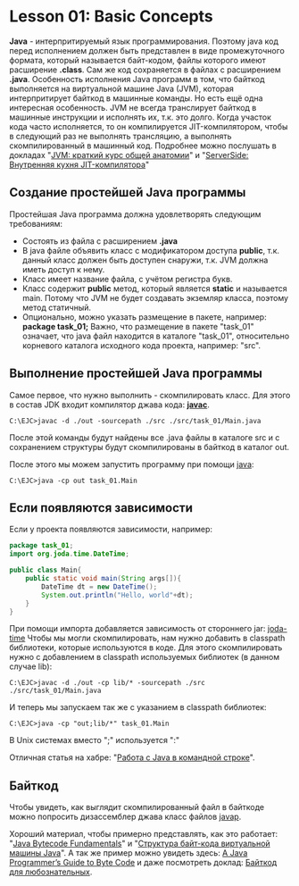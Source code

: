 # Lesson 01: Basic Concepts
**Java** - интерпритируемый язык программирования. Поэтому java код перед исполнением должен быть представлен в виде промежуточного формата, который называется байт-кодом, файлы которого имеют расширение **.class**.
Сам же код сохраняется в файлах с расширением **.java**.
Особенность исполнения Java программ в том, что байткод выполняется на виртуальной машине Java (JVM), которая интерпритирует байткод в машинные команды.
Но есть ещё одна интересная особенность. JVM не всегда транслирует байткод в машинные инструкции и исполнять их, т.к. это долго. Когда участок кода часто исполняется, то он компилируется JIT-компилятором, чтобы в следующий раз не выполнять трансляцию, а выполнять скомпилированный в машинный код.
Подробнее можно послушать в докладах "[JVM: краткий курс общей анатомии](https://www.youtube.com/watch?v=JbLClSMRK_I)" и "[ServerSide: Внутренняя кухня JIT-компилятора](https://www.youtube.com/watch?v=HreePIBctXY)"

## Создание простейшей Java программы
Простейшая Java программа должна удовлетворять следующим требованиям:
- Состоять из файла с расширением **.java**
- В java файле объявить класс с модификатором доступа **public**, т.к. данный класс должен быть доступен снаружи, т.к. JVM должна иметь доступ к нему.
- Класс имеет название файла, с учётом регистра букв.
- Класс содержит **public** метод, который является **static** и называется main. Потому что JVM не будет создавать экземляр класса, поэтому метод статичный.
- Опционально, можно указать размещение в пакете, например: **package task_01;** 
Важно, что размещение в пакете "task_01" означает, что java файл находится в каталоге "task_01", относительно корневого каталога исходного кода проекта, например: "src".

## Выполнение простейшей Java программы
Самое первое, что нужно выполнить - скомпилировать класс. Для этого в состав JDK входит компилятор джава кода: **[javac](http://docs.oracle.com/javase/8/docs/technotes/tools/windows/javac.html)**.
```
C:\EJC>javac -d ./out -sourcepath ./src ./src/task_01/Main.java
```
После этой команды будут найдены все .java файлы в каталоге src и с сохранением структуры будут скомпилированы в байткод в каталог out.

После этого мы можем запустить программу при помощи [java](http://docs.oracle.com/javase/7/docs/technotes/tools/windows/java.html):
```
C:\EJC>java -cp out task_01.Main
```

## Если появляются зависимости
Если у проекта появляются зависимости, например:
```java
package task_01;
import org.joda.time.DateTime;

public class Main{
	public static void main(String args[]){
		DateTime dt = new DateTime();
		System.out.println("Hello, world"+dt);
	}
}
```
При помощи импорта добавляется зависимость от стороннего jar: [joda-time](https://mvnrepository.com/artifact/joda-time/joda-time/2.9.9)
Чтобы мы могли скомпилировать, нам нужно добавить в classpath библиотеки, которые используются в коде. Для этого скомпилировать нужно с добавлением в classpath используемых библиотек (в данном случае lib):
```
C:\EJC>javac -d ./out -cp lib/* -sourcepath ./src ./src/task_01/Main.java
```
И теперь мы запускаем так же с указанием в classpath библиотек:
```
C:\EJC>java -cp "out;lib/*" task_01.Main
```
В Unix системах вместо ";" используется ":"

Отличная статья на хабре: "[Работа с Java в командной строке](https://habrahabr.ru/post/125210)".

## Байткод
Чтобы увидеть, как выглядит скомпилированный файл в байткоде можно попросить дизассемблер джава класс файлов [javap](http://docs.oracle.com/javase/8/docs/technotes/tools/windows/javap.html).

Хороший материал, чтобы примерно представлять, как это работает: "[Java Bytecode Fundamentals](https://habrahabr.ru/post/111456/)" и "[Структура байт-кода виртуальной машины Java](https://habrahabr.ru/post/69797/)". А так же пример можно увидеть здесь: [A Java Programmer’s Guide to Byte Code](https://www.beyondjava.net/blog/java-programmers-guide-java-byte-code/) и даже посмотреть доклад: [Байткод для любознательных](https://www.youtube.com/watch?v=YtFT9vJG2lw).